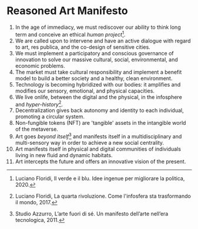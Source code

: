 # Reasoned Art Manifesto

1. In the age of immediacy, we must rediscover our ability to think long term and conceive an ethical *human project*[^1].
2. We are called upon to intervene and have an active dialogue with regard to art, res publica, and the co-design of sensitive cities.
3. We must implement a participatory and conscious governance of innovation to solve our massive cultural, social, environmental, and economic problems. 
4. The market must take cultural responsibility and implement a benefit model to build a better society and a healthy, clean environment. 
5. Technology is becoming hybridized with our bodies: it amplifies and modifies our sensory, emotional, and physical capacities.
6. We live onlife, between the digital and the physical, in the infosphere and *hyper-history*[^2].
7. Decentralization gives back autonomy and identity to each individual, promoting a circular system.
8. Non-fungible tokens (NFT) are 'tangible' assets in the intangible world of the metaverse. 
9. Art goes *beyond itself*[^3] and manifests itself in a multidisciplinary and multi-sensory way in order to achieve a new social centrality.
10. Art manifests itself in physical and digital communities of individuals living in new fluid and dynamic habitats.
11. Art intercepts the future and offers an innovative vision of the present.

[^1]: Luciano Floridi, Il verde e il blu. Idee ingenue per migliorare la politica, 2020.
[^2]: Luciano Floridi, La quarta rivoluzione. Come l'infosfera sta trasformando il mondo, 2017.
[^3]: Studio Azzurro, L’arte fuori di sé. Un manifesto dell’arte nell’era tecnologica, 2011.
